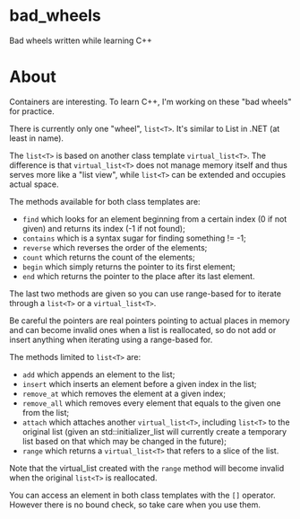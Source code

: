 # bad_wheels
Bad wheels written while learning C++

# About
Containers are interesting. To learn C++, I'm working on these "bad wheels" for practice.

There is currently only one "wheel", `list<T>`. It's similar to List<T> in .NET (at least in name).

The `list<T>` is based on another class template `virtual_list<T>`. The difference is that `virtual_list<T>` does not manage memory itself and thus serves more like a "list view", while `list<T>` can be extended and occupies actual space.

The methods available for both class templates are:

- `find` which looks for an element beginning from a certain index (0 if not given) and returns its index (-1 if not found);
- `contains` which is a syntax sugar for finding something != -1;
- `reverse` which reverses the order of the elements;
- `count` which returns the count of the elements;
- `begin` which simply returns the pointer to its first element;
- `end` which returns the pointer to the place after its last element.

The last two methods are given so you can use range-based for to iterate through a `list<T>` or a `virtual_list<T>`.

Be careful the pointers are real pointers pointing to actual places in memory and can become invalid ones when a list<T> is reallocated, so do not add or insert anything when iterating using a range-based for.

The methods limited to `list<T>` are:

- `add` which appends an element to the list;
- `insert` which inserts an element before a given index in the list;
- `remove_at` which removes the element at a given index;
- `remove_all` which removes every element that equals to the given one from the list;
- `attach` which attaches another `virtual_list<T>`, including `list<T>` to the original list (given an std::initializer_list will currently create a temporary list<T> based on that which may be changed in the future);
- `range` which returns a `virtual_list<T>` that refers to a slice of the list.

Note that the virtual_list<T> created with the `range` method will become invalid when the original `list<T>` is reallocated.

You can access an element in both class templates with the `[]` operator. However there is no bound check, so take care when you use them.
